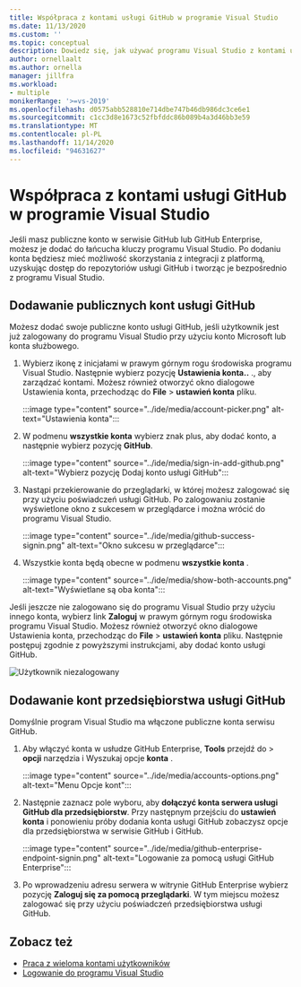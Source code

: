 ```yaml
---
title: Współpraca z kontami usługi GitHub w programie Visual Studio
ms.date: 11/13/2020
ms.custom: ''
ms.topic: conceptual
description: Dowiedz się, jak używać programu Visual Studio z kontami usługi GitHub.
author: ornellaalt
ms.author: ornella
manager: jillfra
ms.workload:
- multiple
monikerRange: '>=vs-2019'
ms.openlocfilehash: d0575abb528810e714dbe747b46db986dc3ce6e1
ms.sourcegitcommit: c1cc3d8e1673c52fbfddc86b089b4a3d46bb3e59
ms.translationtype: MT
ms.contentlocale: pl-PL
ms.lasthandoff: 11/14/2020
ms.locfileid: "94631627"
---
```

# <a name="work-with-github-accounts-in-visual-studio"></a>Współpraca z kontami usługi GitHub w programie Visual Studio

Jeśli masz publiczne konto w serwisie GitHub lub GitHub Enterprise, możesz je dodać do łańcucha kluczy programu Visual Studio. Po dodaniu konta będziesz mieć możliwość skorzystania z integracji z platformą, uzyskując dostęp do repozytoriów usługi GitHub i tworząc je bezpośrednio z programu Visual Studio.  

## <a name="adding-public-github-accounts"></a>Dodawanie publicznych kont usługi GitHub

Możesz dodać swoje publiczne konto usługi GitHub, jeśli użytkownik jest już zalogowany do programu Visual Studio przy użyciu konto Microsoft lub konta służbowego.

1. Wybierz ikonę z inicjałami w prawym górnym rogu środowiska programu Visual Studio. Następnie wybierz pozycję **Ustawienia konta..** ., aby zarządzać kontami. Możesz również otworzyć okno dialogowe Ustawienia konta, przechodząc do **File**  >  **ustawień konta** pliku.

    :::image type="content" source="../ide/media/account-picker.png" alt-text="Ustawienia konta":::

2. W podmenu **wszystkie konta** wybierz znak plus, aby dodać konto, a następnie wybierz pozycję **GitHub**.

    :::image type="content" source="../ide/media/sign-in-add-github.png" alt-text="Wybierz pozycję Dodaj konto usługi GitHub":::

3. Nastąpi przekierowanie do przeglądarki, w której możesz zalogować się przy użyciu poświadczeń usługi GitHub. Po zalogowaniu zostanie wyświetlone okno z sukcesem w przeglądarce i można wrócić do programu Visual Studio.

    :::image type="content" source="../ide/media/github-success-signin.png" alt-text="Okno sukcesu w przeglądarce":::

4. Wszystkie konta będą obecne w podmenu **wszystkie konta** .

    :::image type="content" source="../ide/media/show-both-accounts.png" alt-text="Wyświetlane są oba konta":::

Jeśli jeszcze nie zalogowano się do programu Visual Studio przy użyciu innego konta, wybierz link **Zaloguj** w prawym górnym rogu środowiska programu Visual Studio. Możesz również otworzyć okno dialogowe Ustawienia konta, przechodząc do **File**  >  **ustawień konta** pliku. Następnie postępuj zgodnie z powyższymi instrukcjami, aby dodać konto usługi GitHub.

![Użytkownik niezalogowany](../ide/media/vs2019_usernotsignedin.png)

## <a name="adding-github-enterprise-accounts"></a>Dodawanie kont przedsiębiorstwa usługi GitHub

Domyślnie program Visual Studio ma włączone publiczne konta serwisu GitHub.

1. Aby włączyć konta w usłudze GitHub Enterprise, **Tools** przejdź do  >  **opcji** narzędzia i Wyszukaj opcje **konta** .

    :::image type="content" source="../ide/media/accounts-options.png" alt-text="Menu Opcje kont":::

2. Następnie zaznacz pole wyboru, aby **dołączyć konta serwera usługi GitHub dla przedsiębiorstw**. Przy następnym przejściu do **ustawień konta** i ponowieniu próby dodania konta usługi GitHub zobaczysz opcje dla przedsiębiorstwa w serwisie GitHub i GitHub.

    :::image type="content" source="../ide/media/github-enterprise-endpoint-signin.png" alt-text="Logowanie za pomocą usługi GitHub Enterprise":::

3. Po wprowadzeniu adresu serwera w witrynie GitHub Enterprise wybierz pozycję **Zaloguj się za pomocą przeglądarki**. W tym miejscu możesz zalogować się przy użyciu poświadczeń przedsiębiorstwa usługi GitHub.

## <a name="see-also"></a>Zobacz też

- [Praca z wieloma kontami użytkowników](work-with-multiple-user-accounts.md)
- [Logowanie do programu Visual Studio](signing-in-to-visual-studio.md)
